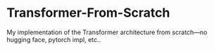 # Transformer-From-Scratch
My implementation of the Transformer architecture from scratch—no hugging face, pytorch impl, etc..
